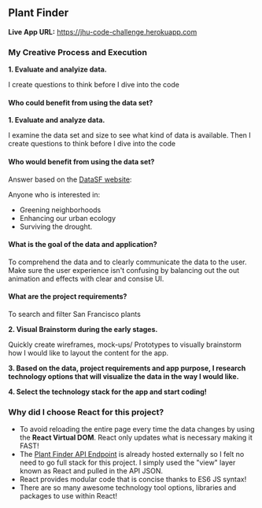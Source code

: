 
## Plant Finder

<strong>Live App URL:</strong> <a href="https://jhu-code-challenge.herokuapp.com" target="_blank">https://jhu-code-challenge.herokuapp.com</a>


<h3>My Creative Process and Execution</h3>

<strong>1. Evaluate and analyize data.</strong>

<p>I create questions to think before I dive into the code</p>

<h4>Who could benefit from using the data set?</h4>
<strong>1. Evaluate and analyze data.</strong>

<p>I examine the data set and size to see what kind of data is available. Then I create questions to think before I dive into the code</p>

<h4>Who would benefit from using the data set?</h4>

Answer based on the <a href="https://data.sfgov.org/Energy-and-Environment/San-Francisco-Plant-Finder-Data/vmnk-skih" target="_blank">DataSF website</a>: 

Anyone who is interested in:
- Greening neighborhoods 
- Enhancing our urban ecology
- Surviving the drought.


<h4>What is the goal of the data and application?</h4>

<p>To comprehend the data and to clearly communicate the data to the user. Make sure the user experience isn't confusing by balancing out the out animation and effects with clear and consise UI.</p>

<h4>What are the project requirements?</h4>

To search and filter San Francisco plants


<strong>2. Visual Brainstorm during the early stages.</strong>

<p>Quickly create wireframes, mock-ups/ Prototypes to visually brainstorm how I would like to layout the content for the app.</p>

<strong>3. Based on the data, project requirements and app purpose, I research technology options that will visualize the data in the way I would like.</strong>

<strong>4. Select the technology stack for the app and start coding!</strong>

<h3>Why did I choose React for this project?</h3>

<ul>

<li>To avoid reloading the entire page every time the data changes by using the <strong>React Virtual DOM</strong>. React only updates what is necessary making it FAST!</li>

<li>The <a href="https://data.sfgov.org/resource/">Plant Finder API Endpoint</a> is already hosted externally so I felt no need to go full stack for this project. I simply used the "view" layer known as React and pulled in the API JSON.</li>

<li>React provides modular code that is concise thanks to ES6 JS syntax!</li>

<li>There are so many awesome technology tool options, libraries and packages to use within React!</li>

</ul>



